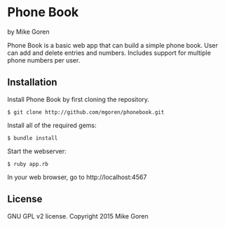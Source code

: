 # Phone Book

by Mike Goren

Phone Book is a basic web app that can build a simple phone book. User can add and delete entries and numbers. Includes support for multiple phone numbers per user.

## Installation

Install Phone Book by first cloning the repository.  
```
$ git clone http://github.com/mgoren/phonebook.git
```

Install all of the required gems:
```
$ bundle install
```

Start the webserver:
```
$ ruby app.rb
```

In your web browser, go to http://localhost:4567

## License

GNU GPL v2 license. Copyright 2015 Mike Goren

